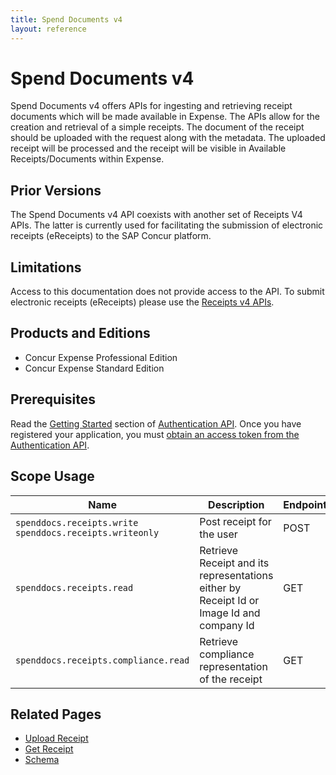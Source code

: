 ```yaml
---
title: Spend Documents v4
layout: reference
---
```


# Spend Documents v4 

Spend Documents v4 offers APIs for ingesting and retrieving receipt documents which will be made available in Expense. The APIs allow for the creation and retrieval of a simple receipts. The document of the receipt should be uploaded with the request along with the metadata. The uploaded receipt will be processed and the receipt will be visible in Available Receipts/Documents within Expense. 

## Prior Versions

The Spend Documents v4 API coexists with another set of Receipts V4 APIs. The latter is currently used for facilitating the submission of electronic receipts (eReceipts) to the SAP Concur platform.

## Limitations

Access to this documentation does not provide access to the API. To submit electronic receipts (eReceipts) please use the [Receipts v4 APIs](https://developer.concur.com/api-reference/receipts/endpoints.html).

## Products and Editions

* Concur Expense Professional Edition
* Concur Expense Standard Edition

## <a name="prerequisites"></a>Prerequisites

Read the [Getting Started](https://developer.concur.com/api-reference/authentication/getting-started.html) section of [Authentication API](https://developer.concur.com/api-reference/authentication/apidoc.html). Once you have registered your application, you must [obtain an access token from the Authentication API](https://developer.concur.com/api-reference/authentication/getting-started.html).

## Scope Usage

| Name | Description | Endpoint |
| --- | --- | --- |
| `spenddocs.receipts.write` <br> `spenddocs.receipts.writeonly` | Post receipt for the user | POST |
| `spenddocs.receipts.read` | Retrieve Receipt and its representations either by Receipt Id or Image Id and company Id | GET |
| `spenddocs.receipts.compliance.read` | Retrieve compliance representation of the receipt | GET |


## Related Pages

 * [Upload Receipt](/api-reference/spend-documents/post-receipt.html)
 * [Get Receipt](/api-reference/spend-documents/get-receipt.html)
 * [Schema](/api-reference/spend-documents/schema.html)






